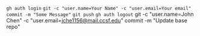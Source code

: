 
`gh auth login`
`git -c "user.name=Your Name" -c "user.email=Your email" commit -m "Some Message"`
`git push`
`gh auth logout`
git -c "user.name=John Chen" -c "user.email=jche1156@mail.ccsf.edu" commit -m "Update base repo"